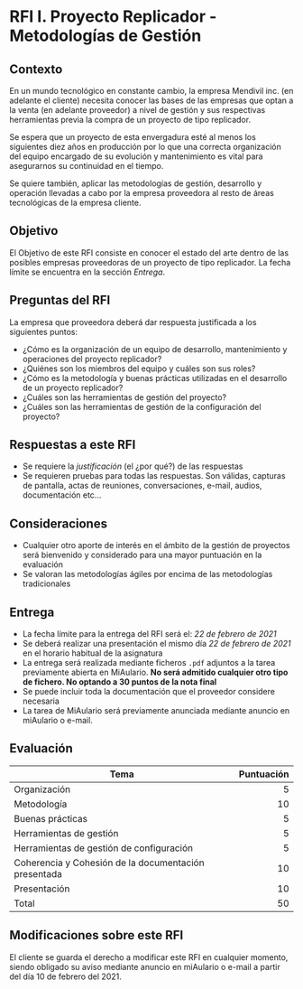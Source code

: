 # RFI I. Proyecto Replicador - Metodologías de Gestión

## Contexto

En un mundo tecnológico en constante cambio, la empresa Mendivil inc. (en adelante el cliente) necesita conocer las bases de las empresas que optan a la venta (en adelante proveedor) a nivel de gestión y sus respectivas herramientas previa la compra de un proyecto de tipo replicador.

Se espera que un proyecto de esta envergadura esté al menos los siguientes diez años en producción por lo que una correcta organización del equipo encargado de su evolución y mantenimiento es vital para asegurarnos su continuidad en el tiempo.

Se quiere también, aplicar las metodologías de gestión, desarrollo y operación llevadas a cabo por la empresa proveedora al resto de áreas tecnológicas de la empresa cliente.

## Objetivo

El Objetivo de este RFI consiste en conocer el estado del arte dentro de las posibles
empresas proveedoras de un proyecto de tipo replicador. La fecha límite
se encuentra en la sección *Entrega*.

## Preguntas del RFI

La empresa que proveedora deberá dar respuesta justificada a los siguientes puntos:

* ¿Cómo es la organización de un equipo de desarrollo, mantenimiento y operaciones
del proyecto replicador?
* ¿Quiénes son los miembros del equipo y cuáles son sus roles?
* ¿Cómo es la metodología y buenas prácticas utilizadas en el desarrollo de un
proyecto replicador?
* ¿Cuáles son las herramientas de gestión del proyecto?
* ¿Cuáles son las herramientas de gestión de la configuración del proyecto?

## Respuestas a este RFI

* Se requiere la *justificación* (el ¿por qué?) de las respuestas
* Se requieren pruebas para todas las respuestas. Son válidas, capturas de pantalla, actas de reuniones, conversaciones, e-mail, audios, documentación etc...

## Consideraciones

* Cualquier otro aporte de interés en el ámbito de la gestión de proyectos
será bienvenido y considerado para una mayor puntuación en la evaluación
* Se valoran las metodologías ágiles por encima de las metodologías tradicionales

## Entrega

* La fecha límite para la entrega del RFI será el: *22 de febrero de 2021*
* Se deberá realizar una presentación el mismo día *22 de febrero de 2021* en el
horario habitual de la asignatura
* La entrega será realizada mediante ficheros `.pdf` adjuntos a la tarea previamente
abierta en MiAulario. **No será admitido cualquier otro tipo de fichero. No optando a 30 puntos de la nota final**
* Se puede incluir toda la documentación que el proveedor considere necesaria
* La tarea de MiAulario será previamente anunciada mediante anuncio en miAulario o e-mail.

## Evaluación

| Tema                                         | Puntuación |
| -------------                                |       ---: |
| Organización                                         | 5  |
| Metodología                                          | 10 |
| Buenas prácticas                                     | 5  |
| Herramientas de gestión                              | 5  |
| Herramientas de gestión de configuración             | 5  |
| Coherencia y Cohesión de la documentación presentada | 10 |
| Presentación                                         | 10 |
| Total                                                | 50  |

## Modificaciones sobre este RFI

El cliente se guarda el derecho a modificar este RFI en cualquier momento, siendo obligado su aviso mediante anuncio en miAulario o e-mail a partir del día 10 de febrero del 2021.
